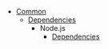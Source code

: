 - [Common](./common/README.md)
    - [Dependencies](./common/dependencies.md)
        * Node.js
            - [Dependencies](./common/nodejs/dependencies.md)
